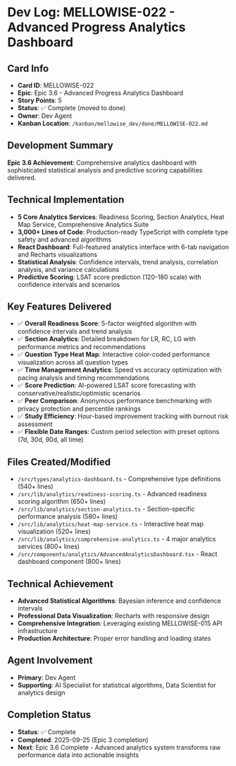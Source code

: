 # Dev Log: MELLOWISE-022 - Advanced Progress Analytics Dashboard

## Card Info
- **Card ID**: MELLOWISE-022
- **Epic**: Epic 3.6 - Advanced Progress Analytics Dashboard
- **Story Points**: 5
- **Status**: ✅ Complete (moved to done)
- **Owner**: Dev Agent
- **Kanban Location**: `/kanban/mellowise_dev/done/MELLOWISE-022.md`

## Development Summary
**Epic 3.6 Achievement**: Comprehensive analytics dashboard with sophisticated statistical analysis and predictive scoring capabilities delivered.

## Technical Implementation
- **5 Core Analytics Services**: Readiness Scoring, Section Analytics, Heat Map Service, Comprehensive Analytics Suite
- **3,000+ Lines of Code**: Production-ready TypeScript with complete type safety and advanced algorithms
- **React Dashboard**: Full-featured analytics interface with 6-tab navigation and Recharts visualizations
- **Statistical Analysis**: Confidence intervals, trend analysis, correlation analysis, and variance calculations
- **Predictive Scoring**: LSAT score prediction (120-180 scale) with confidence intervals and scenarios

## Key Features Delivered
- ✅ **Overall Readiness Score**: 5-factor weighted algorithm with confidence intervals and trend analysis
- ✅ **Section Analytics**: Detailed breakdown for LR, RC, LG with performance metrics and recommendations
- ✅ **Question Type Heat Map**: Interactive color-coded performance visualization across all question types
- ✅ **Time Management Analytics**: Speed vs accuracy optimization with pacing analysis and timing recommendations
- ✅ **Score Prediction**: AI-powered LSAT score forecasting with conservative/realistic/optimistic scenarios
- ✅ **Peer Comparison**: Anonymous performance benchmarking with privacy protection and percentile rankings
- ✅ **Study Efficiency**: Hour-based improvement tracking with burnout risk assessment
- ✅ **Flexible Date Ranges**: Custom period selection with preset options (7d, 30d, 90d, all time)

## Files Created/Modified
- `/src/types/analytics-dashboard.ts` - Comprehensive type definitions (540+ lines)
- `/src/lib/analytics/readiness-scoring.ts` - Advanced readiness scoring algorithm (650+ lines)
- `/src/lib/analytics/section-analytics.ts` - Section-specific performance analysis (580+ lines)
- `/src/lib/analytics/heat-map-service.ts` - Interactive heat map visualization (520+ lines)
- `/src/lib/analytics/comprehensive-analytics.ts` - 4 major analytics services (800+ lines)
- `/src/components/analytics/AdvancedAnalyticsDashboard.tsx` - React dashboard component (800+ lines)

## Technical Achievement
- **Advanced Statistical Algorithms**: Bayesian inference and confidence intervals
- **Professional Data Visualization**: Recharts with responsive design
- **Comprehensive Integration**: Leveraging existing MELLOWISE-015 API infrastructure
- **Production Architecture**: Proper error handling and loading states

## Agent Involvement
- **Primary**: Dev Agent
- **Supporting**: AI Specialist for statistical algorithms, Data Scientist for analytics design

## Completion Status
- **Status**: ✅ Complete
- **Completed**: 2025-09-25 (Epic 3 completion)
- **Next**: Epic 3.6 Complete - Advanced analytics system transforms raw performance data into actionable insights